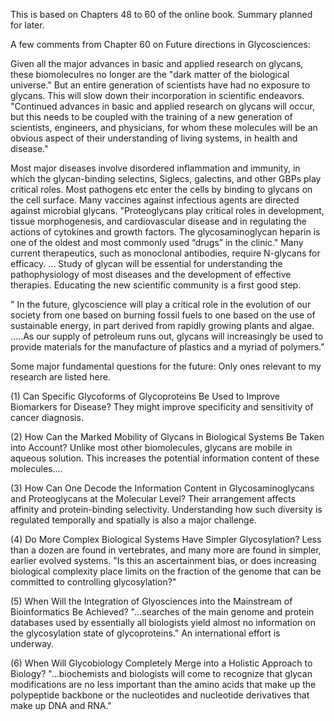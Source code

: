 This is based on Chapters 48 to 60 of the online book. Summary planned for later. 

A few comments from Chapter 60 on Future directions in Glycosciences:

Given all the major advances in basic and applied research on glycans, these biomoleculres no longer are the "dark matter of the biological universe." But an entire generation of scientists have had no exposure to glycans. This will slow down their incorporation in scientific endeavors. "Continued advances in basic and applied research on glycans will occur, but this needs to be coupled with the training of a new generation of scientists, engineers, and physicians, for whom these molecules will be an obvious aspect of their understanding of living systems, in health and disease."

Most major diseases involve disordered inflammation and immunity, in which the glycan-binding selectins, Siglecs, galectins, and other GBPs play critical roles. Most pathogens etc enter the cells by binding to glycans on the cell surface. Many vaccines against infectious agents are directed against microbial glycans. "Proteoglycans play critical roles in development, tissue morphogenesis, and cardiovascular disease and in regulating the actions of cytokines and growth factors. The glycosaminoglycan heparin is one of the oldest and most commonly used “drugs” in the clinic." Many current therapeutics, such as monoclonal antibodies, require N-glycans for efficacy. ... Study of glycan will be essential for understanding the pathophysiology of most diseases and the development of effective therapies. Educating the new scientific community is a first good step.

" In the future, glycoscience will play a critical role in the evolution of our society from one based on burning fossil fuels to one based on the use of sustainable energy, in part derived from rapidly growing plants and algae. .....As our supply of petroleum runs out, glycans will increasingly be used to provide materials for the manufacture of plastics and a myriad of polymers."

Some major fundamental questions for the future: Only ones relevant to my research are listed here.

(1) Can Specific Glycoforms of Glycoproteins Be Used to Improve Biomarkers for Disease? They might improve specificity and sensitivity of cancer diagnosis.

(2) How Can the Marked Mobility of Glycans in Biological Systems Be Taken into Account? Unlike most other biomolecules, glycans are mobile in aqueous solution. This increases the potential information content of these molecules....

(3) How Can One Decode the Information Content in Glycosaminoglycans and Proteoglycans at the Molecular Level? Their arrangement affects affinity and protein-binding selectivity. Understanding how such diversity is regulated temporally and spatially is also a major challenge. 

(4) Do More Complex Biological Systems Have Simpler Glycosylation? Less than a dozen are found in vertebrates, and many more are found in simpler, earlier evolved systems. "Is this an ascertainment bias, or does increasing biological complexity place limits on the fraction of the genome that can be committed to controlling glycosylation?"

(5) When Will the Integration of Glyosciences into the Mainstream of Bioinformatics Be Achieved? "...searches of the main genome and protein databases used by essentially all biologists yield almost no information on the glycosylation state of glycoproteins." An international effort is underway.

(6) When Will Glycobiology Completely Merge into a Holistic Approach to Biology? "...biochemists and biologists will come to recognize that glycan modifications are no less important than the amino acids that make up the polypeptide backbone or the nucleotides and nucleotide derivatives that make up DNA and RNA."
